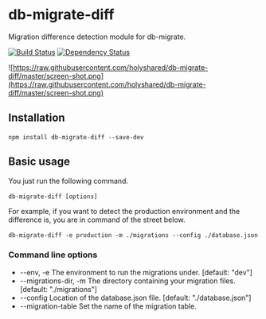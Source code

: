 db-migrate-diff
======================================

Migration difference detection module for db-migrate.

[![Build Status](https://travis-ci.org/holyshared/db-migrate-diff.svg?branch=master)](https://travis-ci.org/holyshared/db-migrate-diff)
[![Dependency Status](https://www.versioneye.com/user/projects/5618dbc2a193340f280002c0/badge.svg?style=flat)](https://www.versioneye.com/user/projects/5618dbc2a193340f280002c0)

![https://raw.githubusercontent.com/holyshared/db-migrate-diff/master/screen-shot.png](https://raw.githubusercontent.com/holyshared/db-migrate-diff/master/screen-shot.png)


Installation
--------------------------------------

	npm install db-migrate-diff --save-dev

Basic usage
--------------------------------------

You just run the following command.

	db-migrate-diff [options]

For example, if you want to detect the production environment and the difference is, you are in command of the street below.

	db-migrate-diff -e production -m ./migrations --config ./database.json

### Command line options
* --env, -e  The environment to run the migrations under. [default: "dev"]
* --migrations-dir, -m        The directory containing your migration files.  [default: "./migrations"]
* --config                    Location of the database.json file.             [default: "./database.json"]
* --migration-table           Set the name of the migration table.
